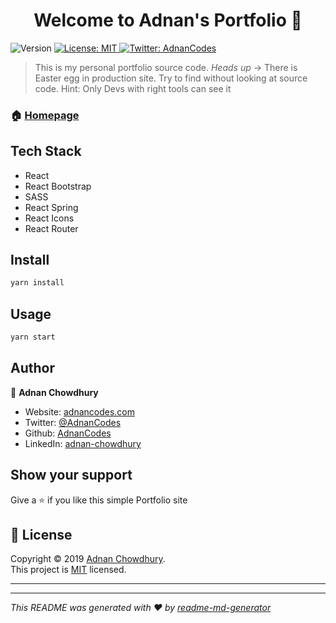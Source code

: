 <h1 align="center">Welcome to Adnan's Portfolio 👋</h1>
<p>
  <img alt="Version" src="https://img.shields.io/badge/version-1.1.0-blue.svg?cacheSeconds=2592000" />
  <a href="#" target="_blank">
    <img alt="License: MIT" src="https://img.shields.io/badge/License-MIT-yellow.svg" />
  </a>
  <a href="https://twitter.com/AdnanCodes" target="_blank">
    <img alt="Twitter: AdnanCodes" src="https://img.shields.io/twitter/follow/AdnanCodes.svg?style=social" />
  </a>
</p>

> This is my personal portfolio source code. _Heads up_ -> There is Easter egg in production site. Try to find without looking at source code. Hint: Only Devs with right tools can see it

### 🏠 [Homepage](adnancodes.com)

## Tech Stack

- React
- React Bootstrap
- SASS
- React Spring
- React Icons
- React Router

## Install

```sh
yarn install
```

## Usage

```sh
yarn start
```

## Author

👤 **Adnan Chowdhury**

- Website: [adnancodes.com](https://adnancodes.com)
- Twitter: [@AdnanCodes](https://twitter.com/AdnanaCodes)
- Github: [AdnanCodes](https://github.com/AdnanaCodes)
- LinkedIn: [adnan-chowdhury](https://linkedin.com/in/adnan-chowdhury)

## Show your support

Give a ⭐️ if you like this simple Portfolio site

## 📝 License

Copyright © 2019 [Adnan Chowdhury](https://github.com/AdnanCodes).<br />
This project is [MIT](https://github.com/AdnanCodes/portfolio/blob/master/LICENSE) licensed.

---

---

_This README was generated with ❤️ by [readme-md-generator](https://github.com/kefranabg/readme-md-generator)_
